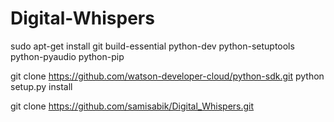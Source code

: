 # Digital-Whispers

sudo apt-get install git build-essential python-dev python-setuptools python-pyaudio python-pip

git clone https://github.com/watson-developer-cloud/python-sdk.git
python setup.py install

git clone https://github.com/samisabik/Digital_Whispers.git
